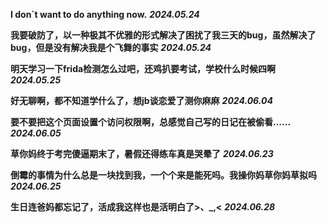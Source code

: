 **I don`t want to do anything now.** ***2024.05.24***

**我要破防了，以一种极其不优雅的形式解决了困扰了我三天的bug，虽然解决了bug，但是没有解决我是个飞舞的事实** ***2024.05.24***

**明天学习一下frida检测怎么过吧，还鸡扒要考试，学校什么时候四啊** ***2024.05.25***

**好无聊啊，都不知道学什么了，想jb谈恋爱了测你麻麻** ***2024.06.04***

**要不要把这个页面设置个访问权限啊，总感觉自己写的日记在被偷看......** ***2024.06.05***

**草你妈终于考完傻逼期末了，暑假还得练车真是哭晕了** ***2024.06.23***

**倒霉的事情为什么总是一块找到我，一个个来是能死吗。我操你妈草你妈草拟吗** ***2024.06.25***

**生日连爸妈都忘记了，活成我这样也是活明白了>、_,<** ***2024.06.28***
